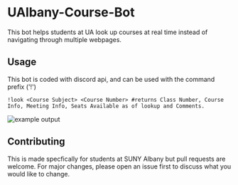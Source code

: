 # UAlbany-Course-Bot
This bot helps students at UA look up courses at real time instead of navigating through multiple webpages.

## Usage
This bot is coded with discord api, and can be used with the command prefix ('!')
```
!look <Course Subject> <Course Number> #returns Class Number, Course Info, Meeting Info, Seats Available as of lookup and Comments.
```
![example output](/relative/path/to/exampleoutputCourse.png?raw=true "Example Output")

## Contributing
This is made specfically for students at SUNY Albany but pull requests are welcome. For major changes, please open an issue first to discuss what you would like to change.
